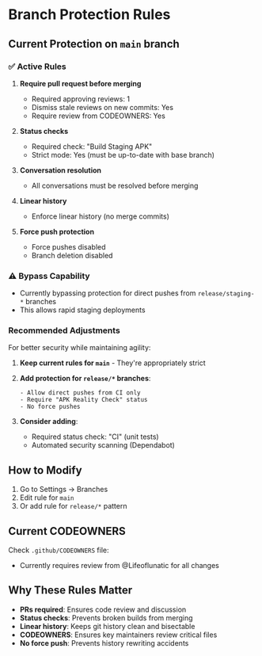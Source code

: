 # Branch Protection Rules

## Current Protection on `main` branch

### ✅ Active Rules

1. **Require pull request before merging**
   - Required approving reviews: 1
   - Dismiss stale reviews on new commits: Yes
   - Require review from CODEOWNERS: Yes
2. **Status checks**
   - Required check: "Build Staging APK"
   - Strict mode: Yes (must be up-to-date with base branch)

3. **Conversation resolution**
   - All conversations must be resolved before merging

4. **Linear history**
   - Enforce linear history (no merge commits)

5. **Force push protection**
   - Force pushes disabled
   - Branch deletion disabled

### ⚠️ Bypass Capability

- Currently bypassing protection for direct pushes from `release/staging-*` branches
- This allows rapid staging deployments

### Recommended Adjustments

For better security while maintaining agility:

1. **Keep current rules for `main`** - They're appropriately strict

2. **Add protection for `release/*` branches**:

   ```
   - Allow direct pushes from CI only
   - Require "APK Reality Check" status
   - No force pushes
   ```

3. **Consider adding**:
   - Required status check: "CI" (unit tests)
   - Automated security scanning (Dependabot)

## How to Modify

1. Go to Settings → Branches
2. Edit rule for `main`
3. Or add rule for `release/*` pattern

## Current CODEOWNERS

Check `.github/CODEOWNERS` file:

- Currently requires review from @Lifeoflunatic for all changes

## Why These Rules Matter

- **PRs required**: Ensures code review and discussion
- **Status checks**: Prevents broken builds from merging
- **Linear history**: Keeps git history clean and bisectable
- **CODEOWNERS**: Ensures key maintainers review critical files
- **No force push**: Prevents history rewriting accidents

